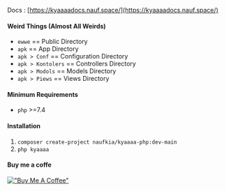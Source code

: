 Docs : [https://kyaaaadocs.nauf.space/](https://kyaaaadocs.nauf.space/)

#### Weird Things (Almost All Weirds)
* `ewwe` == Public Directory
* `apk` == App Directory
* `apk > Conf` == Configuration Directory
* `apk > Kontolers` == Controllers Directory
* `apk > Modols` == Models Directory
* `apk > Piews` == Views Directory

#### Minimum Requirements
* `php` >=7.4	

#### Installation
1. `composer create-project naufkia/kyaaaa-php:dev-main`
2. `php kyaaaa`

#### Buy me a coffe
[!["Buy Me A Coffee"](https://nauf.space/orange_img.webp)](https://nauf.space/donate)
